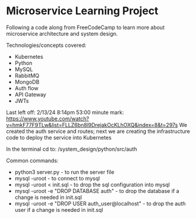 # Microservice Learning Project

Following a code along from FreeCodeCamp to learn more about microservice architecture and system design.

Technologies/concepts covered:
- Kubernetes
- Python
- MySQL
- RabbitMQ
- MongoDB
- Auth flow
- API Gateway
- JWTs

Last left off:
2/13/24 8:14pm
53:00 minute mark: https://www.youtube.com/watch?v=hmkF77F9TLw&list=FLLZ6bn8l9DrejakOcKLhOXQ&index=8&t=297s
We created the auth service and routes; next we are creating the infrastructure code to deploy the service into Kubernetes

In the terminal cd to: /system_design/python/src/auth

Common commands:
- python3 server.py - to run the server file
- mysql -uroot - to connect to mysql
- mysql -uroot < init.sql - to drop the sql configuration into mysql
- mysql -uroot -e "DROP DATABASE auth" - to drop the database if a change is needed in init.sql
- mysql -uroot -e "DROP USER auth_user@localhost" - to drop the auth user if a change is needed in init.sql